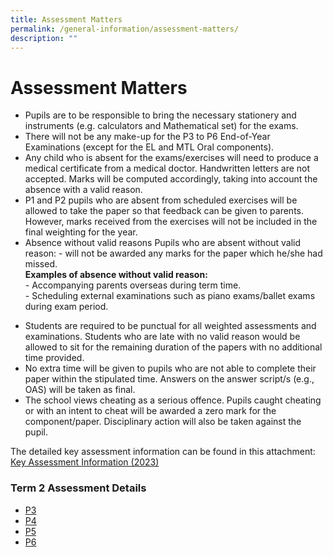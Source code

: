 ```yaml
---
title: Assessment Matters
permalink: /general-information/assessment-matters/
description: ""
---
```

# Assessment Matters

- Pupils are to be responsible to bring the necessary stationery and instruments (e.g. calculators and Mathematical set) for the exams.
- There will not be any make-up for the P3 to P6 End-of-Year Examinations (except for the EL and MTL Oral components).
- Any child who is absent for the exams/exercises will need to produce a medical certificate from a medical doctor. Handwritten letters are not accepted. Marks will be computed accordingly, taking into account the absence with a valid reason.
- P1 and P2 pupils who are absent from scheduled exercises will be allowed to take the paper so that feedback can be given to parents. However, marks received from the exercises will not be included in the final weighting for the year.
- Absence without valid reasons
      Pupils who are absent without valid reason:
      -   will not be awarded any marks for the paper which he/she had missed.
<br><b>Examples of absence without valid reason:</b> <br>
      -   Accompanying parents overseas during term time.<br>
      -   Scheduling external examinations such as piano exams/ballet exams during exam period.

* Students are required to be punctual for all weighted assessments and examinations. Students who are late with no valid reason would be allowed to sit for the remaining duration of the papers with no additional time provided.
* No extra time will be given to pupils who are not able to complete their paper within the stipulated time. Answers on the answer script/s (e.g., OAS) will be taken as final.
* The school views cheating as a serious offence. Pupils caught cheating or with an intent to cheat will be awarded a zero mark for the component/paper. Disciplinary action will also be taken against the pupil.


The detailed key assessment information can be found in this attachment:  [Key Assessment Information (2023)](/files/key%20assessment%20information%20(2023).pdf)

### Term 2 Assessment Details

* [P3](/files/p3%20term%202%20weighted%20assessment%20details%202023.pdf)
* [P4](/files/p4%20term%202%20weighted%20assessment%20details%202023.pdf)
* [P5](/files/p5%20term%202%20weighted%20assessment%20details%202023.pdf)
* [P6](/files/p6%20term%202%20weighted%20assessment%20details%202023.pdf)